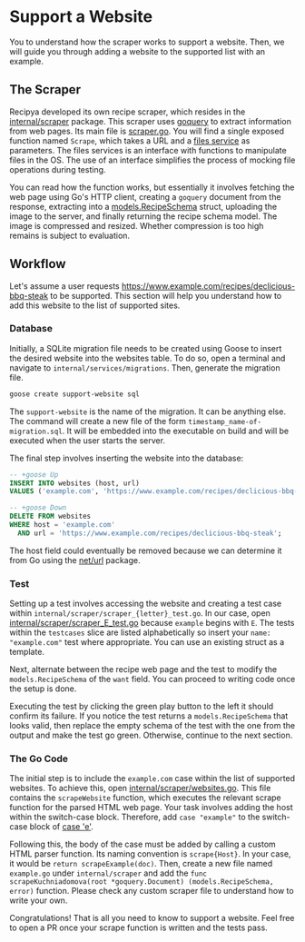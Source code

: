 # Support a Website

You to understand how the scraper works to support a website. 
Then, we will guide you through adding a website to the supported list with an example.

## The Scraper

Recipya developed its own recipe scraper, which resides in the [internal/scraper](https://github.com/reaper47/recipya/tree/main/internal/scraper) 
package. This scraper uses [goquery](https://github.com/PuerkitoBio/goquery) to extract information from web pages.
Its main file is [scraper.go](https://github.com/reaper47/recipya/blob/main/internal/scraper/scraper.go). You will find a single exposed function named `Scrape`, which
takes a URL and a [files service](https://github.com/reaper47/recipya/blob/main/internal/services/service.go#L102) as parameters. The files services is an interface with functions to
manipulate files in the OS. The use of an interface simplifies the process of mocking file operations during testing.

You can read how the function works, but essentially it involves fetching the web page using Go's HTTP client,
creating a `goquery` document from the response, extracting into a 
[models.RecipeSchema](https://github.com/reaper47/recipya/blob/main/internal/models/schema-recipe.go) struct, uploading 
the image to the server, and finally returning the recipe schema model. The image is compressed and resized.
Whether compression is too high remains is subject to evaluation.

## Workflow

Let's assume a user requests https://www.example.com/recipes/declicious-bbq-steak to be supported.
This section will help you understand how to add this website to the list of supported sites.

### Database

Initially, a SQLite migration file needs to be created using Goose to insert the desired website into the 
websites table. To do so, open a terminal and navigate to `internal/services/migrations`. Then, generate
the migration file.

```bash
goose create support-website sql
```

The `support-website` is the name of the migration. It can be anything else. The command will create a new file of the 
form `timestamp_name-of-migration.sql`. It will be embedded into the executable on build and will be executed when the 
user starts the server. 

The final step involves inserting the website into the database:

```sql
-- +goose Up
INSERT INTO websites (host, url) 
VALUES ('example.com', 'https://www.example.com/recipes/declicious-bbq-steak');

-- +goose Down
DELETE FROM websites
WHERE host = 'example.com' 
  AND url = 'https://www.example.com/recipes/declicious-bbq-steak';
```

The host field could eventually be removed because we can determine it from Go using 
the [net/url](https://pkg.go.dev/net/url#URL.Hostname) package.

### Test

Setting up a test involves accessing the website and creating a test case within `internal/scraper/scraper_{letter}_test.go`.
In our case, open [internal/scraper/scraper_E_test.go](https://github.com/reaper47/recipya/blob/main/internal/scraper/scraper_E_test.go)
because `example` begins with `E`. The tests within the `testcases` slice are listed alphabetically so insert your `name: "example.com"`
test where appropriate. You can use an existing struct as a template.

Next, alternate between the recipe web page and the test to modify the `models.RecipeSchema` of 
the `want` field. You can proceed to writing code once the setup is done. 

Executing the test by clicking the green play button to the left it should confirm its failure.
If you notice the test returns a `models.RecipeSchema` that looks valid, then replace the empty schema
of the test with the one from the output and make the test go green. Otherwise, continue to the next section.

### The Go Code

The initial step is to include the `example.com` case within the list of supported websites. To achieve this, open 
[internal/scraper/websites.go](https://github.com/reaper47/recipya/blob/main/internal/scraper/websites.go). This file contains the `scrapeWebsite` function, which executes the relevant 
scrape function for the parsed HTML web page. Your task involves adding the host within the switch-case block. 
Therefore, add `case "example"` to the switch-case block
of [case 'e'](https://github.com/reaper47/recipya/blob/main/internal/scraper/websites.go#L90). 

Following this, the body of the case must be added by calling a custom HTML parser function.
Its naming convention is `scrape{Host}`. In your case, it would be `return scrapeExample(doc)`.
Then, create a new file named `example.go` under `internal/scraper` and add the 
`func scrapeKuchniadomova(root *goquery.Document) (models.RecipeSchema, error)` function. Please check any 
custom scraper file to understand how to write your own.

Congratulations! That is all you need to know to support a website. Feel free to open a PR once your scrape function is 
written and the tests pass.
